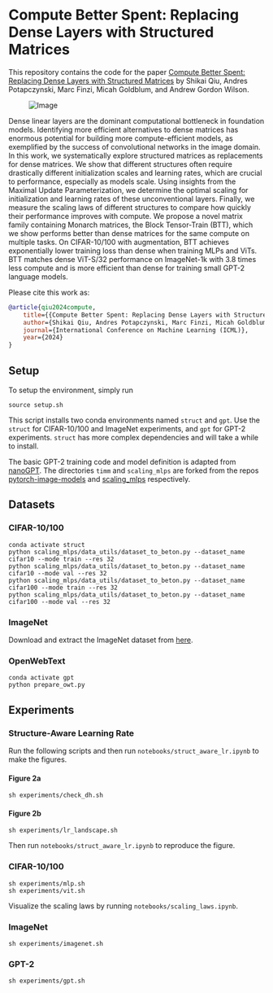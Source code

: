 # Compute Better Spent: Replacing Dense Layers with Structured Matrices
This repository contains the code for the paper [Compute Better Spent: Replacing Dense Layers with Structured Matrices](https://arxiv.org/abs/2406.06248) by Shikai Qiu, Andres Potapczynski, Marc Finzi, Micah Goldblum, and Andrew Gordon Wilson.

<figure>
  <img src="./assets/top_fig.png" alt="Image">
</figure>

Dense linear layers are the dominant computational bottleneck in foundation models. Identifying more efficient alternatives to dense matrices has enormous potential for building more compute-efficient models, as exemplified by the success of convolutional networks in the image domain.
In this work, we systematically explore structured matrices as replacements for dense matrices. We show that different structures often require drastically different initialization scales and learning rates, which are crucial to performance, especially as models scale. Using insights from the Maximal Update Parameterization, we determine the optimal scaling for initialization and learning rates of these unconventional layers.
Finally, we measure the scaling laws of different structures to compare how quickly their performance improves with compute. We propose a novel matrix family containing Monarch matrices, the Block Tensor-Train (BTT), which we show performs better than dense matrices for the same compute on multiple tasks. On CIFAR-10/100 with augmentation, BTT achieves exponentially lower training loss than dense when training MLPs and ViTs. BTT matches dense ViT-S/32 performance on ImageNet-1k with 3.8 times less compute and is more efficient than dense for training small GPT-2 language models.

Please cite this work as:
```bibtex
@article{qiu2024compute,
    title={{Compute Better Spent: Replacing Dense Layers with Structured Matrices}},
    author={Shikai Qiu, Andres Potapczynski, Marc Finzi, Micah Goldblum, and Andrew Gordon Wilson},
    journal={International Conference on Machine Learning (ICML)},
    year={2024}
}
```

## Setup
To setup the environment, simply run
```
source setup.sh
```
This script installs two conda environments named `struct` and `gpt`. Use the `struct` for CIFAR-10/100 and ImageNet experiments, and `gpt` for GPT-2 experiments. `struct` has more complex dependencies and will take a while to install.

The basic GPT-2 training code and model definition is adapted from [nanoGPT](https://github.com/karpathy/nanoGPT/tree/master).
The directories `timm` and `scaling_mlps` are forked from the repos [pytorch-image-models](https://github.com/huggingface/pytorch-image-models/tree/main) and [scaling_mlps](https://github.com/gregorbachmann/scaling_mlps/tree/main) respectively.

## Datasets
### CIFAR-10/100
```
conda activate struct
python scaling_mlps/data_utils/dataset_to_beton.py --dataset_name cifar10 --mode train --res 32
python scaling_mlps/data_utils/dataset_to_beton.py --dataset_name cifar10 --mode val --res 32
python scaling_mlps/data_utils/dataset_to_beton.py --dataset_name cifar100 --mode train --res 32
python scaling_mlps/data_utils/dataset_to_beton.py --dataset_name cifar100 --mode val --res 32
```

### ImageNet
Download and extract the ImageNet dataset from [here](https://www.image-net.org/download.php).

### OpenWebText
```
conda activate gpt
python prepare_owt.py
```

## Experiments
### Structure-Aware Learning Rate
Run the following scripts and then run `notebooks/struct_aware_lr.ipynb` to make the figures.
#### Figure 2a
```
sh experiments/check_dh.sh
```
#### Figure 2b
```
sh experiments/lr_landscape.sh
```
Then run `notebooks/struct_aware_lr.ipynb` to reproduce the figure.
### CIFAR-10/100
```
sh experiments/mlp.sh
sh experiments/vit.sh
```
Visualize the scaling laws by running `notebooks/scaling_laws.ipynb`.

### ImageNet
```
sh experiments/imagenet.sh
```

### GPT-2
```
sh experiments/gpt.sh
```
